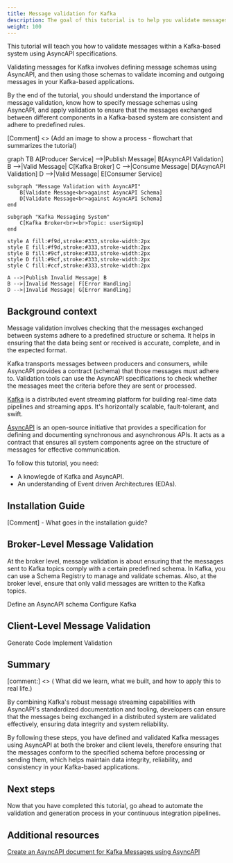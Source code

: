 ```yaml
---
title: Message validation for Kafka
description: The goal of this tutorial is to help you validate messages for Kafka.
weight: 100
---
```


This tutorial will teach you how to validate messages within a Kafka-based system using AsyncAPI specifications.

Validating messages for Kafka involves defining message schemas using AsyncAPI, and then using those schemas to validate incoming and outgoing messages in your Kafka-based applications. 

By the end of the tutorial, you should understand the importance of message validation, know how to specify message schemas using AsyncAPI, and apply validation to ensure that the messages exchanged between different components in a Kafka-based system are consistent and adhere to predefined rules.


[Comment] <> (Add an image to show a process - flowchart that summarizes the tutorial)

graph TB
    A[Producer Service] -->|Publish Message| B[AsyncAPI Validation]
    B -->|Valid Message| C[Kafka Broker]
    C -->|Consume Message| D[AsyncAPI Validation]
    D -->|Valid Message| E[Consumer Service]

    subgraph "Message Validation with AsyncAPI"
        B[Validate Message<br>against AsyncAPI Schema]
        D[Validate Message<br>against AsyncAPI Schema]
    end

    subgraph "Kafka Messaging System"
        C[Kafka Broker<br><br>Topic: userSignUp]
    end

    style A fill:#f9d,stroke:#333,stroke-width:2px
    style E fill:#f9d,stroke:#333,stroke-width:2px
    style B fill:#9cf,stroke:#333,stroke-width:2px
    style D fill:#9cf,stroke:#333,stroke-width:2px
    style C fill:#ccf,stroke:#333,stroke-width:2px

    A -->|Publish Invalid Message| B
    B -->|Invalid Message| F[Error Handling]
    D -->|Invalid Message| G[Error Handling]


## Background context

Message validation involves checking that the messages exchanged between systems adhere to a predefined structure or schema. It helps in ensuring that the data being sent or received is accurate, complete, and in the expected format.

Kafka transports messages between producers and consumers, while AsyncAPI provides a contract (schema) that those messages must adhere to. Validation tools can use the AsyncAPI specifications to check whether the messages meet the criteria before they are sent or processed.

[Kafka](https://kafka.apache.org/documentation/#intro_nutshell) is a distributed event streaming platform for building real-time data pipelines and streaming apps. It's horizontally scalable, fault-tolerant, and swift.

[AsyncAPI](https://www.asyncapi.com/docs) is an open-source initiative that provides a specification for defining and documenting synchronous and asynchronous APIs. It acts as a contract that ensures all system components agree on the structure of messages for effective communication.


To follow this tutorial, you need:

* A knowlegde of Kafka and AsyncAPI.
* An understanding of Event driven Architectures (EDAs).


## Installation Guide

[Comment] - What goes in the installation guide?

	
## Broker-Level Message Validation

<!--- 
Integrating message validation with Kafka producers
Validating outgoing messages before sending to Kafka
--->
At the broker level, message validation is about ensuring that the messages sent to Kafka topics comply with a certain predefined schema. In Kafka, you can use a Schema Registry to manage and validate schemas. Also, at the broker level, ensure that only valid messages are written to the Kafka topics.
 
Define an AsyncAPI schema
Configure Kafka


## Client-Level Message Validation
<!--- 
Integrating message validation with Kafka consumers
Validating incoming messages before processing
--->

Generate Code
Implement Validation

## Summary

[comment:] <> ( What did we learn, what we built, and how to apply this to real life.)


By combining Kafka's robust message streaming capabilities with AsyncAPI's standardized documentation and tooling, developers can ensure that the messages being exchanged in a distributed system are validated effectively, ensuring data integrity and system reliability.

By following these steps, you have defined and validated Kafka messages using AsyncAPI at both the broker and client levels, therefore ensuring that the messages conform to the specified schema before processing or sending them, which helps maintain data integrity, reliability, and consistency in your Kafka-based applications.

## Next steps

Now that you have completed this tutorial, go ahead to automate the validation and generation process in your continuous integration pipelines.

## Additional resources

[Create an AsyncAPI document for Kafka Messages using AsyncAPI]()
